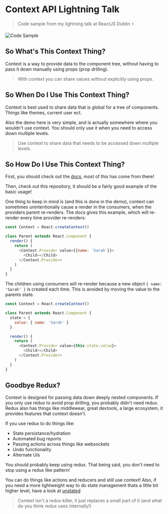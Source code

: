 # Context API Lightning Talk

> Code sample from my lightning talk at ReactJS Dublin ⚡

![Code Sample](https://i.imgur.com/9XuymAK.png)

## So What's This Context Thing?

Context is a way to provide data to 
the component tree, without having to
pass it down manually using props (prop drilling).

> With context you can share values without explicitly using props.

## So When Do I Use This Context Thing?

Context is best used to share data that is global for a tree of components.
Things like themes, current user ect.

Also the demo here is very simple, and is actually somewhere where you wouldn't use context.
You should only use it when you need to access down multiple levels.

> Use context to share data that needs to be accessed down multiple levels.

## So How Do I Use This Context Thing?

First, you should check out the [docs](https://reactjs.org/docs/context.html), most of this has come from there!

Then, check out this repository, it should be a fairly good example of the basic usage!

One thing to keep in mind is (and this is done in the demo), context can sometimes unintentionally cause a render in the consumers, when the providers parent re-renders.
The docs gives this example, which will re-render every time provider re-renders:

```js
const Context = React.createContext()

class Parent extends React.Component {
  render() {
    return (
      <Context.Provider value={{name: 'Sarah'}}>
        <Child></Child>
      </Context.Provider>
    )
  }
}
```

The children using consumers will re-render because a new object `{ name: 'Sarah' }` is created each time.
This is avoided by moving the value to the parents state.

```js
const Context = React.createContext()

class Parent extends React.Component {
  state = {
    value: { name: 'Sarah' }
  }

  render() {
    return (
      <Context.Provider value={this.state.value}>
        <Child></Child>
      </Context.Provider>
    )
  }
}
```

## Goodbye Redux?

Context is designed for passing data down deeply nested components.
If you only use redux to avoid prop drilling, you probably didn't need redux.
Redux also has things like middlewear, great devtools, a large ecosystem, it provides features that context doesn't.

If you use redux to do things like:

* State persistance/hydration
* Automated bug reports
* Passing actions across things like websockets
* Undo functionality
* Alternate UIs

You should probably keep using redux.
That being said, you don't need to stop using a redux like pattern!

You can do things like actions and reducers and still use context! Also, if you need a more lightweight way to do state management thats a little bit higher level, have a look at [unstated](https://github.com/jamiebuilds/unstated)

> Context isn't a redux killer, it just replaces a small part of it (and what do you think redux uses internally!)